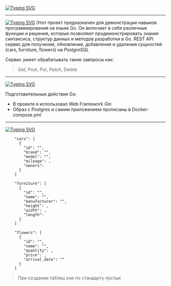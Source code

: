 [![Typing SVG](https://readme-typing-svg.demolab.com?font=Fira+Code&pause=1000&repeat=false&width=435&lines=%D0%9F%D0%A3%D0%9F%D0%9A%D0%9E%D0%92+%D0%90%D0%A0%D0%A2%D0%81%D0%9C+%D0%A2%D0%95%D0%A1%D0%A2%D0%9E%D0%92%D0%9E%D0%95+%D0%97%D0%90%D0%94%D0%90%D0%9D%D0%98%D0%95+%D0%9D%D0%90+GO+GO)](https://git.io/typing-svg)

---

[![Typing SVG](https://readme-typing-svg.demolab.com?font=Fira+Code&pause=1000&repeat=false&width=435&lines=%D0%9E%D0%BF%D0%B8%D1%81%D0%B0%D0%BD%D0%B8%D0%B5+%D0%BF%D1%80%D0%BE%D0%B5%D0%BA%D1%82%D0%B0%3A)](https://git.io/typing-svg)
Этот проект предназначен для демонстрации навыков программирования на языке Go. Он включает в себя различные функции и решения, которые позволяют продемонстрировать знание синтаксиса, структур данных и методов разработки в Go.
REST API сервис для получения, обновления, добавления и удаления сущностей (cars, furniture, flowers) на _PostgreSQL_

Сервис умеет обрабатывать такие завпросы как:

>Get, Post, Put, Patch, Delete


---

[![Typing SVG](https://readme-typing-svg.demolab.com?font=Fira+Code&duration=4000&pause=1000&repeat=false&width=550&lines=%D0%9F%D0%BE%D0%B4%D0%B3%D0%BE%D1%82%D0%BE%D0%B2%D0%B8%D1%82%D0%B5%D0%BB%D1%8C%D0%BD%D1%8B%D0%B5+%D0%B4%D0%B5%D0%B9%D1%81%D1%82%D0%B2%D0%B8%D1%8F+%D0%B4%D0%BB%D1%8F+%D1%83%D1%81%D0%BF%D0%B5%D1%88%D0%BD%D0%BE%D0%B9+%D1%80%D0%B0%D0%B1%D0%BE%D1%82%D1%8B%3A)](https://git.io/typing-svg) 

  Подготовительные действия Go:
   - В проекте я использовал Web Framework _Gin_
   - Образ с Postgres и самим приложением прописаны в Docker-compose.yml 

---

[![Typing SVG](https://readme-typing-svg.demolab.com?font=Fira+Code&duration=4000&pause=1000&repeat=false&width=550&lines=%D0%9F%D1%80%D0%B8%D0%BC%D0%B5%D1%80%D1%8B+%D1%81%D1%83%D1%89%D0%BD%D0%BE%D1%81%D1%82%D0%B5%D0%B9+%D0%B8+%D0%B8%D1%85+%D0%BF%D0%BE%D0%BB%D0%B5%D0%B9%3A)](https://git.io/typing-svg)  

```
    "cars": [
      {
        "id": "",
        "brand": "",
        "model": "",
        "mileage": ,
        "owners": 
      }
    ]

    "furniture": [
      {
        "id": "",
        "name": "",
        "manufacturer": "",
        "height": ,
        "width": ,
        "length": 
      }
    ]
    
    "flowers": [
      {
        "id": "",
        "name": "",
        "quantity": ,
        "price": ,
        "arrival_date": ""
      }
    ]
```
>При создании таблиц они по стандарту пустые